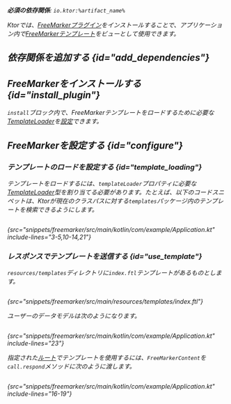 [//]: # (title: FreeMarker)

<show-structure for="chapter" depth="2"/>
<primary-label ref="server-plugin"/>

[freemarker_template_loading]: https://freemarker.apache.org/docs/pgui_config_templateloading.html

<var name="plugin_name" value="FreeMarker"/>
<var name="package_name" value="io.ktor.server.freemarker"/>
<var name="artifact_name" value="ktor-server-freemarker"/>

<tldr>
<p>
<b>必須の依存関係</b>: <code>io.ktor:%artifact_name%</code>
</p>
<var name="example_name" value="freemarker"/>
<include from="lib.topic" element-id="download_example"/>
<include from="lib.topic" element-id="native_server_not_supported"/>
</tldr>

Ktorでは、[FreeMarkerプラグイン](https://api.ktor.io/ktor-server/ktor-server-plugins/ktor-server-freemarker/io.ktor.server.freemarker/-free-marker)をインストールすることで、アプリケーション内で[FreeMarkerテンプレート](https://freemarker.apache.org/)をビューとして使用できます。

## 依存関係を追加する {id="add_dependencies"}

<include from="lib.topic" element-id="add_ktor_artifact_intro"/>
<include from="lib.topic" element-id="add_ktor_artifact"/>

## FreeMarkerをインストールする {id="install_plugin"}

<include from="lib.topic" element-id="install_plugin"/>

`install`ブロック内で、FreeMarkerテンプレートをロードするために必要な[TemplateLoader][freemarker_template_loading]を[設定](#configure)できます。

## FreeMarkerを設定する {id="configure"}
### テンプレートのロードを設定する {id="template_loading"}
テンプレートをロードするには、`templateLoader`プロパティに必要な[TemplateLoader][freemarker_template_loading]型を割り当てる必要があります。たとえば、以下のコードスニペットは、Ktorが現在のクラスパスに対する`templates`パッケージ内のテンプレートを検索できるようにします。
```kotlin
```
{src="snippets/freemarker/src/main/kotlin/com/example/Application.kt" include-lines="3-5,10-14,21"}

### レスポンスでテンプレートを送信する {id="use_template"}
`resources/templates`ディレクトリに`index.ftl`テンプレートがあるものとします。
```html
```
{src="snippets/freemarker/src/main/resources/templates/index.ftl"}

ユーザーのデータモデルは次のようになります。
```kotlin
```
{src="snippets/freemarker/src/main/kotlin/com/example/Application.kt" include-lines="23"}

指定された[ルート](server-routing.md)でテンプレートを使用するには、`FreeMarkerContent`を`call.respond`メソッドに次のように渡します。
```kotlin
```
{src="snippets/freemarker/src/main/kotlin/com/example/Application.kt" include-lines="16-19"}